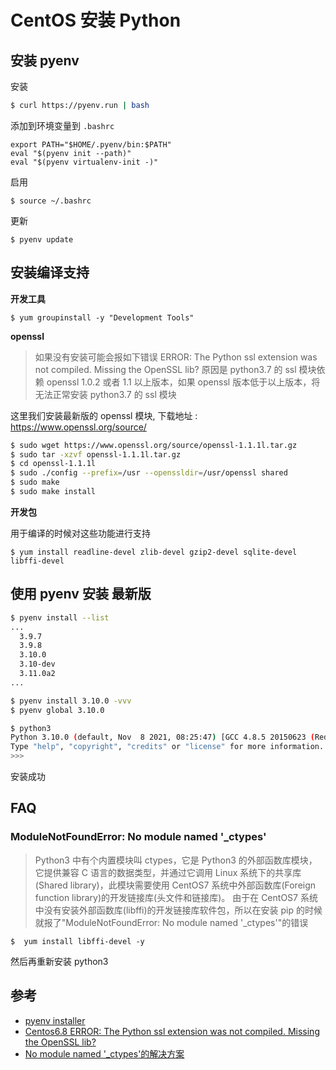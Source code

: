 # CentOS 安装 Python

## 安装 pyenv

安装

```sh
$ curl https://pyenv.run | bash
```

添加到环境变量到 `.bashrc`

```
export PATH="$HOME/.pyenv/bin:$PATH"
eval "$(pyenv init --path)"
eval "$(pyenv virtualenv-init -)"
```

启用

```
$ source ~/.bashrc
```

更新

```
$ pyenv update
```

## 安装编译支持

**开发工具**

```
$ yum groupinstall -y "Development Tools"
```

**openssl**

> 如果没有安装可能会报如下错误
> ERROR: The Python ssl extension was not compiled. Missing the OpenSSL lib?
> 原因是 python3.7 的 ssl 模块依赖 openssl 1.0.2 或者 1.1 以上版本，如果 openssl 版本低于以上版本，将无法正常安装 python3.7 的 ssl 模块

这里我们安装最新版的 openssl 模块, 下载地址 : https://www.openssl.org/source/

```sh
$ sudo wget https://www.openssl.org/source/openssl-1.1.1l.tar.gz
$ sudo tar -xzvf openssl-1.1.1l.tar.gz
$ cd openssl-1.1.1l
$ sudo ./config --prefix=/usr --openssldir=/usr/openssl shared
$ sudo make
$ sudo make install
```

**开发包**

用于编译的时候对这些功能进行支持

```
$ yum install readline-devel zlib-devel gzip2-devel sqlite-devel libffi-devel
```

## 使用 pyenv 安装 最新版

```sh
$ pyenv install --list
...
  3.9.7
  3.9.8
  3.10.0
  3.10-dev
  3.11.0a2
...

$ pyenv install 3.10.0 -vvv
$ pyenv global 3.10.0

$ python3
Python 3.10.0 (default, Nov  8 2021, 08:25:47) [GCC 4.8.5 20150623 (Red Hat 4.8.5-44)] on linux
Type "help", "copyright", "credits" or "license" for more information.
>>>
```

安装成功

## FAQ

### ModuleNotFoundError: No module named '\_ctypes'

> Python3 中有个内置模块叫 ctypes，它是 Python3 的外部函数库模块，它提供兼容 C 语言的数据类型，并通过它调用 Linux 系统下的共享库(Shared library)，此模块需要使用 CentOS7 系统中外部函数库(Foreign function library)的开发链接库(头文件和链接库)。
> 由于在 CentOS7 系统中没有安装外部函数库(libffi)的开发链接库软件包，所以在安装 pip 的时候就报了"ModuleNotFoundError: No module named '\_ctypes'"的错误

```
$  yum install libffi-devel -y
```

然后再重新安装 python3

## 参考

-   [pyenv installer](https://github.com/pyenv/pyenv-installer)
-   [Centos6.8 ERROR: The Python ssl extension was not compiled. Missing the OpenSSL lib?](https://blog.csdn.net/wst07261144/article/details/88928487)
-   [No module named '\_ctypes'的解决方案](https://www.cnblogs.com/fanbi/p/12375023.html)
